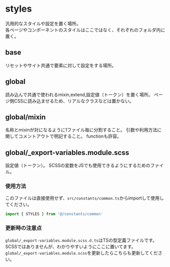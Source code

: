 # styles

汎用的なスタイルや設定を置く場所。  
各ページやコンポーネントのスタイルはここではなく、それぞれのフォルダ内に置く。

## base

リセットやサイト共通で要素に対して設定をする場所。

## global

読み込んで共通で使われるmixin,extend,設定値（トークン）を置く場所。
ページ側CSSに読み込ませるため、リアルなクラスなどは置かない。

## global/mixin

名称とmixinが対になるように1ファイル毎に分割すること。
引数や利用方法に関してコメントアウトで明記すること。
functionも許容。

## global/_export-variables.module.scss

設定値（トークン）。
SCSSの変数をJSでも使用できるようにするためのファイル。  

### 使用方法
このファイルは直接使用せず、`src/constants/common.ts`からimportして使用してください。

``` js
import { STYLES } from '@/constants/common'
```

### 更新時の注意点
`global/_export-variables.module.scss.d.ts`はTSの型定義ファイルです。  
SCSSではありませんが、わかりやすいようにここに置いてます。  
`global/_export-variables.module.scss`を更新したらこちらも更新してください。
